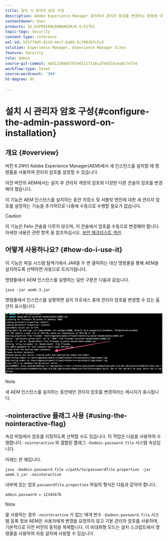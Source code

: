 ```yaml
---
title: 설치 시 관리자 암호 구성
description: Adobe Experience Manager 설치에서 관리자 암호를 변경하는 방법에 대해 알아봅니다.
contentOwner: User
products: SG_EXPERIENCEMANAGER/6.5/SITES
topic-tags: Security
content-type: reference
exl-id: b55ff9d5-8139-4ecf-ba09-5cf88207c5c4
solution: Experience Manager, Experience Manager Sites
feature: Security
role: Admin
source-git-commit: 48d12388d4707e61117116ca7eb533cea8c7ef34
workflow-type: tm+mt
source-wordcount: '304'
ht-degree: 0%

---
```


# 설치 시 관리자 암호 구성{#configure-the-admin-password-on-installation}

## 개요 {#overview}

버전 6.3부터 Adobe Experience Manager(AEM)에서 새 인스턴스를 설치할 때 명령줄을 사용하여 관리자 암호를 설정할 수 있습니다.

이전 버전의 AEM에서는 설치 후 관리자 계정의 암호와 다양한 다른 콘솔의 암호를 변경해야 했습니다.

이 기능은 AEM 인스턴스를 설치하는 동안 저장소 및 서블릿 엔진에 대한 새 관리자 암호를 설정하는 기능을 추가하므로 나중에 수동으로 수행할 필요가 없습니다.

>[!CAUTION]
>
>이 기능은 Felix 콘솔을 다루지 않으며, 이 콘솔에서 암호를 수동으로 변경해야 합니다. 자세한 내용은 관련 항목 을 참조하십시오. [보안 체크리스트 섹션](/help/sites-administering/security-checklist.md#change-default-passwords-for-the-aem-and-osgi-console-admin-accounts).

## 어떻게 사용하나요? {#how-do-i-use-it}

이 기능은 파일 시스템 탐색기에서 JAR을 두 번 클릭하는 대신 명령줄을 통해 AEM을 설치하도록 선택하면 자동으로 트리거됩니다.

명령줄에서 AEM 인스턴스를 실행하는 일반 구문은 다음과 같습니다.

```shell
java -jar aem6.3.jar
```

명령줄에서 인스턴스를 실행하면 설치 프로세스 중에 관리자 암호를 변경할 수 있는 옵션이 표시됩니다.

![chlimage_1-116](assets/chlimage_1-116a.png)

>[!NOTE]
>
>새 AEM 인스턴스를 설치하는 동안에만 관리자 암호를 변경하라는 메시지가 표시됩니다.

## -nointeractive 플래그 사용 {#using-the-nointeractive-flag}

속성 파일에서 암호를 지정하도록 선택할 수도 있습니다. 이 작업은 다음을 사용하여 수행합니다 `-nointeractive` 와 결합된 플래그 `-Dadmin.password.file` 시스템 속성입니다.

아래는 한 예입니다.

```shell
java -Dadmin.password.file =/path/to/passwordfile.properties -jar aem6.3.jar -nointeractive
```

내부에 있는 암호 `passwordfile.properties` 파일의 형식은 다음과 같아야 합니다.

```xml
admin.password = 12345678
```

>[!NOTE]
>
>를 사용하는 경우 `-nointeractive` 가 없는 매개 변수 `-Dadmin.password.file` 시스템 등록 정보 AEM은 사용자에게 변경을 요청하지 않고 기본 관리자 암호를 사용하며, 기본적으로 이전 버전의 동작을 복제합니다. 이 비대화형 모드는 설치 스크립트에서 명령줄을 사용하여 자동 설치에 사용할 수 있습니다.
